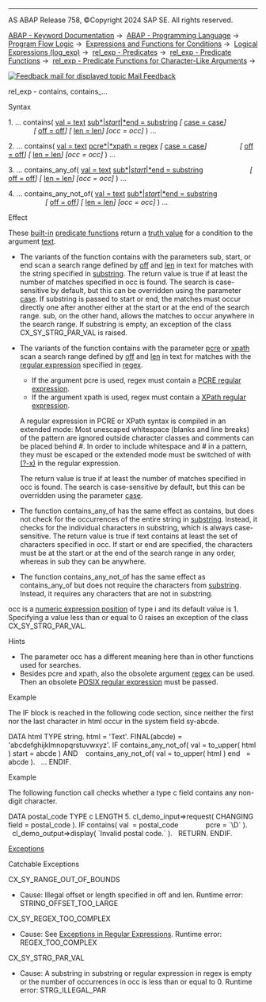   

* * *

AS ABAP Release 758, ©Copyright 2024 SAP SE. All rights reserved.

[ABAP - Keyword Documentation](javascript:call_link\('abenabap.htm'\)) →  [ABAP - Programming Language](javascript:call_link\('abenabap_reference.htm'\)) →  [Program Flow Logic](javascript:call_link\('abenabap_flow_logic.htm'\)) →  [Expressions and Functions for Conditions](javascript:call_link\('abenlogical_expr_func.htm'\)) →  [Logical Expressions (log\_exp)](javascript:call_link\('abenlogexp.htm'\)) →  [rel\_exp - Predicates](javascript:call_link\('abenpredicate.htm'\)) →  [rel\_exp - Predicate Functions](javascript:call_link\('abenpredicate_functions.htm'\)) →  [rel\_exp - Predicate Functions for Character-Like Arguments](javascript:call_link\('abenpredicate_functions_strgs.htm'\)) → 

 [![](Mail.gif?object=Mail.gif "Feedback mail for displayed topic") Mail Feedback](mailto:f1_help@sap.com?subject=Feedback%20on%20ABAP%20Documentation&body=Document:%20rel_exp%20-%20contains%2C%20contains_...%2C%20ABENCONTAINS_FUNCTIONS%2C%20758%0D%0A%0D%0AError:%0D%0A%0D%0A%0D%0A%0D%0ASuggestion%20for%20improvement:)

rel\_exp - contains, contains\_...

Syntax

1\. ... contains( [val = text](javascript:call_link\('abenstring_functions_val.htm'\)) [sub*|*start*|*end = substring](javascript:call_link\('abenstring_functions_sub.htm'\)) *\[* [case = case](javascript:call_link\('abenstring_functions_case.htm'\))*\]*
                *\[* [off = off](javascript:call_link\('abenstring_functions_off_len.htm'\))*\]* *\[* [len = len](javascript:call_link\('abenstring_functions_off_len.htm'\))*\]* *\[*occ = occ*\]* ) ...

2\. ... contains( [val = text](javascript:call_link\('abenstring_functions_val.htm'\)) [pcre*|*xpath = regex](javascript:call_link\('abenstring_functions_regex.htm'\)) *\[* [case = case](javascript:call_link\('abenstring_functions_case.htm'\))*\]*
                *\[* [off = off](javascript:call_link\('abenstring_functions_off_len.htm'\))*\]* *\[* [len = len](javascript:call_link\('abenstring_functions_off_len.htm'\))*\]* *\[*occ = occ*\]* ) ...

3\. ... contains\_any\_of( [val = text](javascript:call_link\('abenstring_functions_val.htm'\)) [sub*|*start*|*end = substring](javascript:call_link\('abenstring_functions_sub.htm'\))
                       *\[* [off = off](javascript:call_link\('abenstring_functions_off_len.htm'\))*\]* *\[* [len = len](javascript:call_link\('abenstring_functions_off_len.htm'\))*\]* *\[*occ = occ*\]* ) ...

4\. ... contains\_any\_not\_of( [val = text](javascript:call_link\('abenstring_functions_val.htm'\)) [sub*|*start*|*end = substring](javascript:call_link\('abenstring_functions_sub.htm'\))
                           *\[* [off = off](javascript:call_link\('abenstring_functions_off_len.htm'\))*\]* *\[* [len = len](javascript:call_link\('abenstring_functions_off_len.htm'\))*\]* *\[*occ = occ*\]* ) ...

Effect

These [built-in](javascript:call_link\('abenbuilt_in_functions.htm'\)) [predicate functions](javascript:call_link\('abenpredicate_function_glosry.htm'\) "Glossary Entry") return a [truth value](javascript:call_link\('abentruth_value_glosry.htm'\) "Glossary Entry") for a condition to the argument [text](javascript:call_link\('abenstring_functions_val.htm'\)).

-   The variants of the function contains with the parameters sub, start, or end scan a search range defined by [off](javascript:call_link\('abenstring_functions_off_len.htm'\)) and [len](javascript:call_link\('abenstring_functions_off_len.htm'\)) in text for matches with the string specified in [substring](javascript:call_link\('abenstring_functions_sub.htm'\)). The return value is true if at least the number of matches specified in occ is found. The search is case-sensitive by default, but this can be overridden using the parameter [case](javascript:call_link\('abenstring_functions_case.htm'\)). If substring is passed to start or end, the matches must occur directly one after another either at the start or at the end of the search range. sub, on the other hand, allows the matches to occur anywhere in the search range. If substring is empty, an exception of the class CX\_SY\_STRG\_PAR\_VAL is raised.
-   The variants of the function contains with the parameter [pcre](javascript:call_link\('abenstring_functions_regex.htm'\)) or [xpath](javascript:call_link\('abenstring_functions_regex.htm'\)) scan a search range defined by [off](javascript:call_link\('abenstring_functions_off_len.htm'\)) and [len](javascript:call_link\('abenstring_functions_off_len.htm'\)) in text for matches with the [regular expression](javascript:call_link\('abenregex_syntax.htm'\)) specified in [regex](javascript:call_link\('abenstring_functions_regex.htm'\)).
    
    -   If the argument pcre is used, regex must contain a [PCRE regular expression](javascript:call_link\('abenregex_pcre_syntax.htm'\)).
    -   If the argument xpath is used, regex must contain a [XPath regular expression](javascript:call_link\('abenregex_xpath_syntax.htm'\)).
    
    A regular expression in PCRE or XPath syntax is compiled in an extended mode: Most unescaped whitespace (blanks and line breaks) of the pattern are ignored outside character classes and comments can be placed behind #. In order to include whitespace and # in a pattern, they must be escaped or the extended mode must be switched of with [(?-x)](javascript:call_link\('abenregex_pcre_syntax_specials.htm'\)) in the regular expression.
    
    The return value is true if at least the number of matches specified in occ is found. The search is case-sensitive by default, but this can be overridden using the parameter [case](javascript:call_link\('abenstring_functions_case.htm'\)).
    
-   The function contains\_any\_of has the same effect as contains, but does not check for the occurrences of the entire string in [substring](javascript:call_link\('abenstring_functions_sub.htm'\)). Instead, it checks for the individual characters in substring, which is always case-sensitive. The return value is true if text contains at least the set of characters specified in occ. If start or end are specified, the characters must be at the start or at the end of the search range in any order, whereas in sub they can be anywhere.
-   The function contains\_any\_not\_of has the same effect as contains\_any\_of but does not require the characters from [substring](javascript:call_link\('abenstring_functions_sub.htm'\)). Instead, it requires any characters that are not in substring.

occ is a [numeric expression position](javascript:call_link\('abennumerical_expr_position_glosry.htm'\) "Glossary Entry") of type i and its default value is 1. Specifying a value less than or equal to 0 raises an exception of the class CX\_SY\_STRG\_PAR\_VAL.

Hints

-   The parameter occ has a different meaning here than in other functions used for searches.
-   Besides pcre and xpath, also the obsolete argument [regex](javascript:call_link\('abenstring_functions_regex_obs.htm'\)) can be used. Then an obsolete [POSIX regular expression](javascript:call_link\('abenregex_posix_syntax.htm'\)) must be passed.

Example

The IF block is reached in the following code section, since neither the first nor the last character in html occur in the system field sy-abcde.

DATA html TYPE string.
html = '<body>Text</body>'.
FINAL(abcde) = 'abcdefghijklmnopqrstuvwxyz'.
IF contains\_any\_not\_of( val = to\_upper( html ) start = abcde ) AND
   contains\_any\_not\_of( val = to\_upper( html ) end   = abcde ).
  ...
ENDIF.

Example

The following function call checks whether a type c field contains any non-digit character.

DATA postal\_code TYPE c LENGTH 5.
cl\_demo\_input=>request( CHANGING field = postal\_code ).
IF contains( val  = postal\_code
             pcre = \`\\D\` ).
  cl\_demo\_output=>display( \`Invalid postal code.\` ).
  RETURN.
ENDIF.

[Exceptions](javascript:call_link\('abenabap_language_exceptions.htm'\))

Catchable Exceptions

CX\_SY\_RANGE\_OUT\_OF\_BOUNDS

-   Cause: Illegal offset or length specified in off and len.
    Runtime error: STRING\_OFFSET\_TOO\_LARGE

CX\_SY\_REGEX\_TOO\_COMPLEX

-   Cause: See [Exceptions in Regular Expressions](javascript:call_link\('abenregex_exceptions.htm'\)).
    Runtime error: REGEX\_TOO\_COMPLEX

CX\_SY\_STRG\_PAR\_VAL

-   Cause: A substring in substring or regular expression in regex is empty or the number of occurrences in occ is less than or equal to 0.
    Runtime error: STRG\_ILLEGAL\_PAR